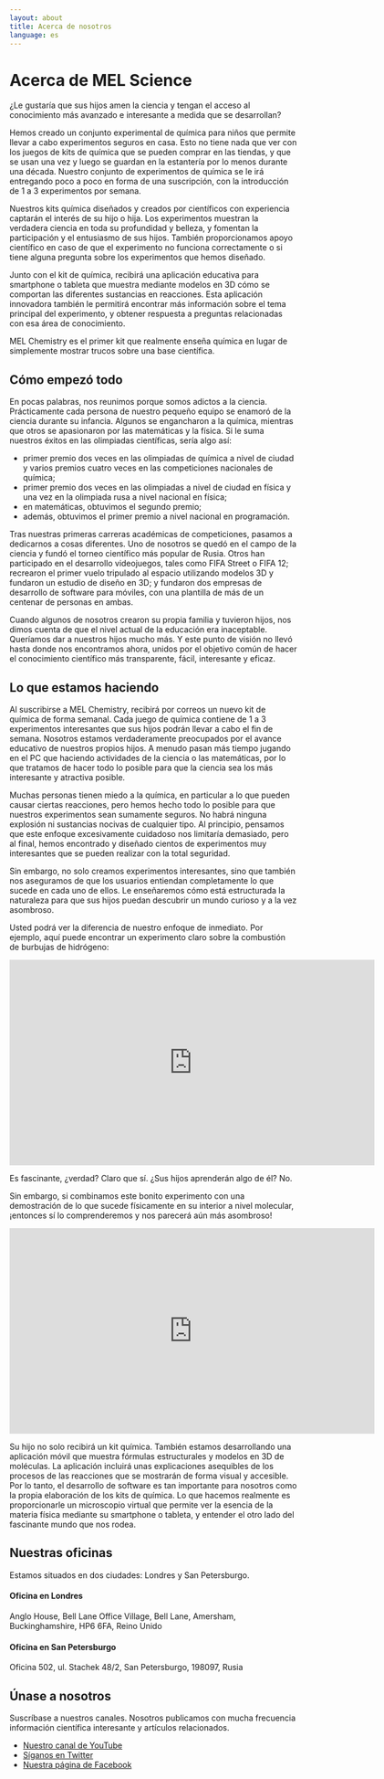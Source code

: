 ```yaml
---
layout: about
title: Acerca de nosotros
language: es
---
```


# Acerca de MEL Science

¿Le gustaría que sus hijos amen la ciencia y tengan el acceso al conocimiento más avanzado e interesante a medida que se desarrollan?

Hemos creado un conjunto experimental de química para niños que permite llevar a cabo experimentos seguros en casa. Esto no tiene nada que ver con los juegos de kits de química que se pueden comprar en las tiendas, y que se usan una vez y luego se guardan en la estantería por lo menos durante una década. Nuestro conjunto de experimentos de química se le irá entregando poco a poco en forma de una suscripción, con la introducción de 1 a 3 experimentos por semana.

Nuestros kits química diseñados y creados por científicos con experiencia captarán el interés de su hijo o hija. Los experimentos muestran la verdadera ciencia en toda su profundidad y belleza, y fomentan la participación y el entusiasmo de sus hijos. También proporcionamos apoyo científico en caso de que el experimento no funciona correctamente o si tiene alguna pregunta sobre los experimentos que hemos diseñado.

Junto con el kit de química, recibirá una aplicación educativa para smartphone o tableta que muestra mediante modelos en 3D cómo se comportan las diferentes sustancias en reacciones. Esta aplicación innovadora también le permitirá encontrar más información sobre el tema principal del experimento, y obtener respuesta a preguntas relacionadas con esa área de conocimiento.

MEL Chemistry es el primer kit que realmente enseña química en lugar de simplemente mostrar trucos sobre una base científica.

## Cómo empezó todo
En pocas palabras, nos reunimos porque somos adictos a la ciencia. Prácticamente cada persona de nuestro pequeño equipo se enamoró de la ciencia durante su infancia. Algunos se engancharon a la química, mientras que otros se apasionaron por las matemáticas y la física. Si le suma nuestros éxitos en las olimpiadas científicas, sería algo así:

* primer premio dos veces en las olimpiadas de química a nivel de ciudad y varios premios cuatro veces en las competiciones nacionales de química;
* primer premio dos veces en las olimpiadas a nivel de ciudad en física y una vez en la olimpiada rusa a nivel nacional en física;
* en matemáticas, obtuvimos el segundo premio;
* además, obtuvimos el primer premio a nivel nacional en programación.

Tras nuestras primeras carreras académicas de competiciones, pasamos a dedicarnos a cosas diferentes. Uno de nosotros se quedó en el campo de la ciencia y fundó el torneo científico más popular de Rusia. Otros han participado en el desarrollo videojuegos, tales como FIFA Street o FIFA 12; recrearon el primer vuelo tripulado al espacio utilizando modelos 3D y fundaron un estudio de diseño en 3D; y fundaron dos empresas de desarrollo de software para móviles, con una plantilla de más de un centenar de personas en ambas.

Cuando algunos de nosotros crearon su propia familia y tuvieron hijos, nos dimos cuenta de que el nivel actual de la educación era inaceptable. Queríamos dar a nuestros hijos mucho más. Y este punto de visión no llevó hasta donde nos encontramos ahora, unidos por el objetivo común de hacer el conocimiento científico más transparente, fácil, interesante y eficaz.

## Lo que estamos haciendo

Al suscribirse a MEL Chemistry, recibirá por correos un nuevo kit de química de forma semanal. Cada juego de química contiene de 1 a 3 experimentos interesantes que sus hijos podrán llevar a cabo el fin de semana. Nosotros estamos verdaderamente preocupados por el avance educativo de nuestros propios hijos. A menudo pasan más tiempo jugando en el PC que haciendo actividades de la ciencia o las matemáticas, por lo que tratamos de hacer todo lo posible para que la ciencia sea los más interesante y atractiva posible.

Muchas personas tienen miedo a la química, en particular a lo que pueden causar ciertas reacciones, pero hemos hecho todo lo posible para que nuestros experimentos sean sumamente seguros. No habrá ninguna explosión ni sustancias nocivas de cualquier tipo. Al principio, pensamos que este enfoque excesivamente cuidadoso nos limitaría demasiado, pero al final, hemos encontrado y diseñado cientos de experimentos muy interesantes que se pueden realizar con la total seguridad.

Sin embargo, no solo creamos experimentos interesantes, sino que también nos aseguramos de que los usuarios entiendan completamente lo que sucede en cada uno de ellos. Le enseñaremos cómo está estructurada la naturaleza para que sus hijos puedan descubrir un mundo curioso y a la vez asombroso.

Usted podrá ver la diferencia de nuestro enfoque de inmediato. Por ejemplo, aquí puede encontrar un experimento claro sobre la combustión de burbujas de hidrógeno:

<iframe width="640" height="360" src="http://www.youtube.com/embed/RuXXLjpc67c?rel=0" frameborder="0" allowfullscreen></iframe>
<br>

Es fascinante, ¿verdad? Claro que sí. ¿Sus hijos aprenderán algo de él? No.

Sin embargo, si combinamos este bonito experimento con una demostración de lo que sucede físicamente en su interior a nivel molecular, ¡entonces sí lo comprenderemos y nos parecerá aún más asombroso!

<iframe width="640" height="360" src="http://www.youtube.com/embed/54qo7bBfnHg?rel=0" frameborder="0" allowfullscreen></iframe>
<br>

Su hijo no solo recibirá un kit química. También estamos desarrollando una aplicación móvil que muestra fórmulas estructurales y modelos en 3D de moléculas. La aplicación incluirá unas explicaciones asequibles de los procesos de las reacciones que se mostrarán de forma visual y accesible. Por lo tanto, el desarrollo de software es tan importante para nosotros como la propia elaboración de los kits de química. Lo que hacemos realmente es proporcionarle un microscopio virtual que permite ver la esencia de la materia física mediante su smartphone o tableta, y entender el otro lado del fascinante mundo que nos rodea.

## Nuestras oficinas

Estamos situados en dos ciudades: Londres y San Petersburgo.

#### Oficina en Londres
Anglo House, Bell Lane Office Village, Bell Lane, Amersham, Buckinghamshire, HP6 6FA, Reino Unido

#### Oficina en San Petersburgo
Oficina 502, ul. Stachek 48/2, San Petersburgo, 198097, Rusia

## Únase a nosotros

Suscríbase a nuestros canales. Nosotros publicamos con mucha frecuencia información científica interesante y artículos relacionados.

* <a href="https://www.youtube.com/channel/UCGG78ZQr-Gv-JBRl22uv-cQ">Nuestro canal de YouTube</a>
* <a href="https://twitter.com/MelScienceES">Síganos en Twitter</a>
* <a href="https://www.facebook.com/melscience">Nuestra página de Facebook</a>

<!-- 
Si desea que su hijo o hija pase el tiempo haciendo algo útil, es decir, alcanzando a comprender los fundamentos de nuestra existencia física que permanecerá con ellos por el resto de su vida, entonces <a href="">suscríbase a MEL Chemistry</a>. Cada semana, se le entregara un nuevo paquete en su domicilio con fascinantes experimentos e historias inolvidables que explican la esencia de los fenómenos que ocurren en ellos, es decir, ¡las cosas de la vida!

<a>Suscribirse a MEL Chemistry</a>
-->
